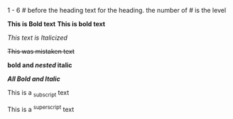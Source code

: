 <!-- Markup in .md file -->

<!-- Headings-->

1 - 6 # before the heading text for the heading. the number of # is the level

<!-- styling text-->

**This is Bold text**
**This is bold text**

_This text is Italicized_

~~This was mistaken text~~

**bold and _nested_ italic**

**_All Bold and Italic_**

This is a <sub>subscript</sub> text

This is a <sup>superscript</sup> text
